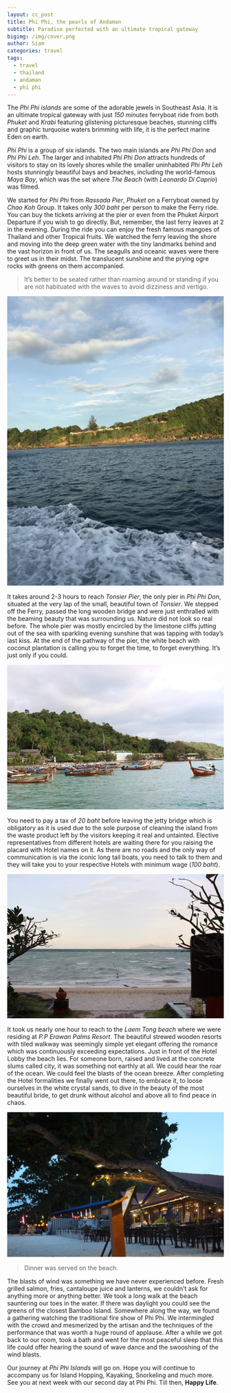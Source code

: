 ```yaml
---
layout: cc_post
title: Phi Phi, the pearls of Andaman
subtitle: Paradise perfected with an ultimate tropical gateway
bigimg: /img/cover.png
author: Siam
categories: travel
tags: 
  - travel
  - thailand
  - andaman
  - phi phi
---
```



The _Phi Phi islands_ are some of the adorable jewels in Southeast Asia. It is an
ultimate tropical gateway with just _150 minutes_ ferryboat ride from both _Phuket_
and _Krabi_ featuring glistening picturesque beaches, stunning cliffs and graphic turquoise waters brimming with life, it is the perfect marine Eden on earth.    

_Phi Phi_ is a group of six islands. The two main islands are _Phi Phi Don_ and _Phi Phi Leh_. The larger and inhabited _Phi Phi Don_ attracts hundreds of visitors to stay
on its lovely shores while the smaller uninhabited _Phi Phi Leh_ hosts stunningly
beautiful bays and beaches, including the world-famous _Maya Bay_, which was the
set where _The Beach_ (with _Leonardo Di Caprio_) was filmed.  

We started for _Phi Phi_ from _Rassada Pier_, _Phuket_ on a Ferryboat owned by
_Chao Koh_ Group. It takes only _300 baht_ per person to make the Ferry ride. You
can buy the tickets arriving at the pier or even from the Phuket Airport
Departure if you wish to go directly. But, remember, the last ferry leaves at 2
in the evening. During the ride you can enjoy the fresh famous mangoes of
Thailand and other Tropical fruits. We watched the ferry leaving the shore and
moving into the deep green water with the tiny landmarks behind and the vast
horizon in front of us. The seagulls and oceanic waves were there to greet us
in their midst. The translucent sunshine and the prying ogre rocks with greens
on them accompanied.  

> It’s better to be seated rather than roaming around or standing if you are not habituated with the waves to avoid dizziness and vertigo.  

![View from the Long Tail Boat](/img/7.png)

It takes around 2-3 hours to reach _Tonsier Pier_, the only pier in _Phi Phi Don_,
situated at the very lap of the small, beautiful town of _Tonsier_. We stepped
off the Ferry, passed the long wooden bridge and were just enthralled with the beaming beauty that was surrounding us. Nature did not look so real before. The whole pier was mostly encircled by the limestone cliffs jutting out of the sea with
sparkling evening sunshine that was tapping with today’s last kiss. At the end
of the pathway of the pier, the white beach with coconut plantation is calling
you to forget the time, to forget everything. It’s just only if you could.  

![Tonsier Pier](/img/1.png)

You need to pay a tax of _20 baht_ before leaving the jetty bridge which is
obligatory as it is used due to the sole purpose of cleaning the island from
the waste product left by the visitors keeping it real and untainted. Elective
representatives from different hotels are waiting there for you raising the placard
with Hotel names on it. As there are no roads and the only way of communication
is via the iconic long tail boats, you need to talk to them and they will take
you to your respective Hotels with minimum wage (_100 baht_).  

![View from the Lobby](/img/3.png)

It took us nearly one hour to reach to the _Laem Tong beach_ where we were residing at _P.P Erawan Palms Resort_. The beautiful strewed wooden resorts with tiled walkway was seemingly simple yet elegant offering the romance which was
continuously exceeding expectations. Just in front of the Hotel Lobby the beach
lies. For someone born, raised and lived at the concrete slums called city, it
was something not earthly at all. We could hear the roar of the ocean. We could
feel the blasts of the ocean breeze. After completing the Hotel formalities we
finally went out there, to embrace it, to loose ourselves in the white crystal
sands, to dive in the beauty of the most beautiful bride, to get drunk without
alcohol and above all to find peace in chaos.  

![Beach side restaurant](/img/6.png)

> Dinner was served on the beach. 

The blasts of wind was something we have never experienced before. Fresh grilled salmon, fries, cantaloupe juice and lanterns, we couldn't ask for anything more or anything better. We took a long walk at the beach sauntering our toes in the water. If there was daylight you could see the greens of the closest Bamboo Island. Somewhere along the way, we found a gathering watching the traditional fire show of Phi Phi. We intermingled with the crowd and mesmerized by the artisan and the techniques of the performance that was worth a huge round of applause. After a while we got back to our room, took a bath and went for the most peaceful sleep that this life could offer hearing the sound of wave dance and the swooshing of the wind blasts.  

Our journey at _Phi Phi Islands_ will go on. Hope you will continue to accompany us for Island Hopping, Kayaking, Snorkeling and much more. See you at next week with our second day at Phi Phi. Till then, **Happy Life**.

